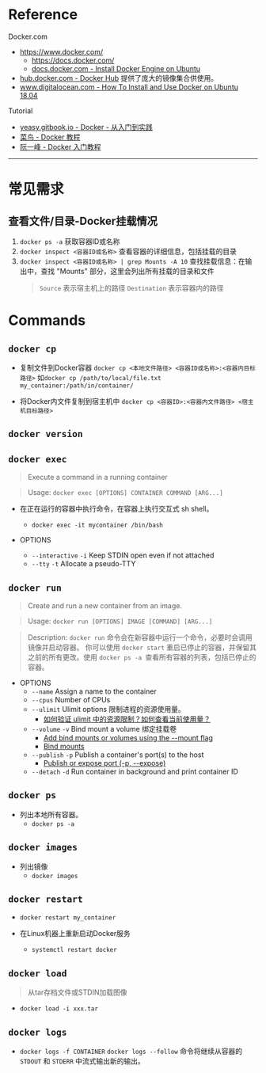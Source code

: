 
# Reference

Docker.com
- https://www.docker.com/
	- https://docs.docker.com/
	- [docs.docker.com - Install Docker Engine on Ubuntu](https://docs.docker.com/engine/install/ubuntu/) 
- [hub.docker.com - Docker Hub](https://hub.docker.com/) 提供了庞大的镜像集合供使用。
- [www.digitalocean.com - How To Install and Use Docker on Ubuntu 18.04](https://www.digitalocean.com/community/tutorials/how-to-install-and-use-docker-on-ubuntu-18-04) 

Tutorial
- [yeasy.gitbook.io - Docker - 从入门到实践](https://yeasy.gitbook.io/docker_practice/)
- [菜鸟 - Docker 教程](https://www.runoob.com/docker/docker-tutorial.html)
- [阮一峰 - Docker 入门教程](https://www.ruanyifeng.com/blog/2018/02/docker-tutorial.html)


---
# 常见需求

## 查看文件/目录-Docker挂载情况

1. `docker ps -a` 获取容器ID或名称
2. `docker inspect <容器ID或名称>` 查看容器的详细信息，包括挂载的目录
3. `docker inspect <容器ID或名称> | grep Mounts -A 10` 查找挂载信息：在输出中，查找 "Mounts" 部分，这里会列出所有挂载的目录和文件
	> `Source` 表示宿主机上的路径
	> `Destination` 表示容器内的路径

# Commands
## `docker cp`

- 复制文件到Docker容器
	`docker cp <本地文件路径> <容器ID或名称>:<容器内目标路径>`
	如`docker cp /path/to/local/file.txt my_container:/path/in/container/`

- 将Docker内文件复制到宿主机中
	`docker cp <容器ID>:<容器内文件路径> <宿主机目标路径>`
## `docker version`


## `docker exec`
> Execute a command in a running container

> Usage: `docker exec [OPTIONS] CONTAINER COMMAND [ARG...]`


- 在正在运行的容器中执行命令，在容器上执行交互式 sh shell。
	- `docker exec -it mycontainer /bin/bash`

- OPTIONS
	- `--interactive` `-i` Keep STDIN open even if not attached
	- `--tty` `-t` Allocate a pseudo-TTY



## `docker run`
> Create and run a new container from an image.

> Usage: `docker run [OPTIONS] IMAGE [COMMAND] [ARG...]`

> Description:
> `docker run` 命令会在新容器中运行一个命令，必要时会调用镜像并启动容器。
> 你可以使用 `docker start` 重启已停止的容器，并保留其之前的所有更改。使用 `docker ps -a `查看所有容器的列表，包括已停止的容器。

- OPTIONS
	- `--name` Assign a name to the container
	- `--cpus` Number of CPUs
	- `--ulimit` Ulimit options 限制进程的资源使用量。
		- [如何验证 ulimit 中的资源限制？如何查看当前使用量？](https://feichashao.com/ulimit_demo/) 
	- `--volume` `-v` Bind mount a volume 绑定挂载卷
		- [Add bind mounts or volumes using the --mount flag](https://docs.docker.com/engine/reference/commandline/run/#mount) 
		- [Bind mounts](https://docs.docker.com/storage/bind-mounts/) 
	- `--publish` `-p` Publish a container's port(s) to the host
		- [Publish or expose port (-p, --expose)](https://docs.docker.com/engine/reference/commandline/run/#publish) 
	- `--detach` `-d` Run container in background and print container ID



## `docker ps`

- 列出本地所有容器。
	- `docker ps -a`

## `docker images`

- 列出镜像
	- `docker images`



## `docker restart`

- `docker restart my_container`

- 在Linux机器上重新启动Docker服务
	- `systemctl restart docker`

## `docker load`
> 从tar存档文件或STDIN加载图像

- `docker load -i xxx.tar`



## `docker logs`

- `docker logs -f CONTAINER`
	`docker logs --follow` 命令将继续从容器的 `STDOUT` 和 `STDERR` 中流式输出新的输出。

